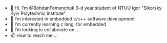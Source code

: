 - 👋 Hi, I’m @BohdanFomenchuk 3-d year student of NTUU Igor "Sikorsky Kyiv Polytechnic Institute"
- 👀 I’m interested in embedded c/c++ software development 
- 🌱 I’m currently learning c lang. for embedded
- 💞️ I’m looking to collaborate on ...
- 📫 How to reach me ...

<!---
BohdanFomenchuk/BohdanFomenchuk is a ✨ special ✨ repository because its `README.md` (this file) appears on your GitHub profile.
You can click the Preview link to take a look at your changes.
--->
